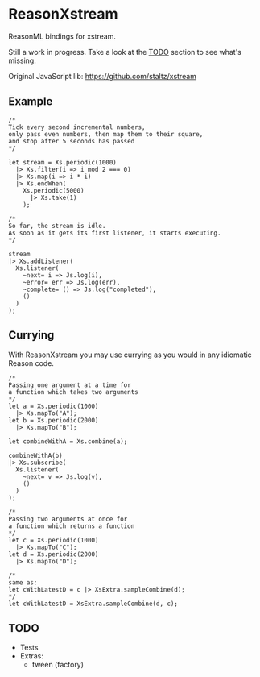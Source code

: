 # ReasonXstream

ReasonML bindings for xstream.

Still a work in progress. Take a look at the [TODO](#todo) section to see what's missing.

Original JavaScript lib:
https://github.com/staltz/xstream


## Example

```reason
/*
Tick every second incremental numbers,
only pass even numbers, then map them to their square,
and stop after 5 seconds has passed
*/

let stream = Xs.periodic(1000)
  |> Xs.filter(i => i mod 2 === 0)
  |> Xs.map(i => i * i)
  |> Xs.endWhen(
    Xs.periodic(5000)
      |> Xs.take(1)
    );

/*
So far, the stream is idle.
As soon as it gets its first listener, it starts executing.
*/

stream
|> Xs.addListener(
  Xs.listener(
    ~next= i => Js.log(i),
    ~error= err => Js.log(err),
    ~complete= () => Js.log("completed"),
    ()
  )
);
```

## Currying

With ReasonXstream you may use currying as you would in any idiomatic Reason code.

```reason
/*
Passing one argument at a time for 
a function which takes two arguments
*/
let a = Xs.periodic(1000)
  |> Xs.mapTo("A");
let b = Xs.periodic(2000)
  |> Xs.mapTo("B");

let combineWithA = Xs.combine(a);

combineWithA(b) 
|> Xs.subscribe(
  Xs.listener(
    ~next= v => Js.log(v),
    ()
  )
);

/*
Passing two arguments at once for 
a function which returns a function
*/
let c = Xs.periodic(1000)
  |> Xs.mapTo("C");
let d = Xs.periodic(2000)
  |> Xs.mapTo("D");

/*
same as:
let cWithLatestD = c |> XsExtra.sampleCombine(d);
*/
let cWithLatestD = XsExtra.sampleCombine(d, c);
```

## TODO

* Tests
* Extras:
  * tween (factory)